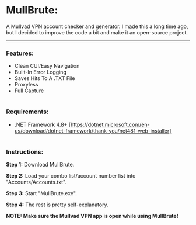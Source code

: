 # MullBrute:
A Mullvad VPN account checker and generator. I made this a long time ago, but I decided to improve the code a bit and make it an open-source project.

---

### Features:
- Clean CUI/Easy Navigation
- Built-In Error Logging
- Saves Hits To A .TXT File
- Proxyless
- Full Capture

#

### Requirements:
- .NET Framework 4.8+ [https://dotnet.microsoft.com/en-us/download/dotnet-framework/thank-you/net481-web-installer]

#

### Instructions:
**Step 1:** Download MullBrute.

**Step 2:** Load your combo list/account number list into "Accounts/Accounts.txt".

**Step 3:** Start "MullBrute.exe".

**Step 4:** The rest is pretty self-explanatory.

**NOTE: Make sure the Mullvad VPN app is open while using MullBrute!**
